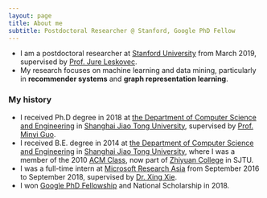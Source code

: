```yaml
---
layout: page
title: About me
subtitle: Postdoctoral Researcher @ Stanford, Google PhD Fellow
---
```


- I am a postdoctoral researcher at [Stanford University](https://www.stanford.edu/) from March 2019, supervised by [Prof. Jure Leskovec](https://cs.stanford.edu/people/jure/).
- My research focuses on machine learning and data mining, particularly in **recommender systems** and **graph representation learning**.


### My history
- I received Ph.D degree in 2018 at [the Department of Computer Science and Engineering](http://www.cs.sjtu.edu.cn/en/) in [Shanghai Jiao Tong University]((http://en.sjtu.edu.cn)), supervised by [Prof. Minyi Guo](http://www.cs.sjtu.edu.cn/~guo-my/).
- I received B.E. degree in 2014 at [the Department of Computer Science and Engineering](http://www.cs.sjtu.edu.cn/en/) in [Shanghai Jiao Tong University]((http://en.sjtu.edu.cn)), where I was a member of the 2010 [ACM Class](https://acm.sjtu.edu.cn/home), now part of [Zhiyuan College](http://zhiyuan.sjtu.edu.cn/) in SJTU.
- I was a full-time intern at [Microsoft Research Asia](https://www.microsoft.com/en-us/research/lab/microsoft-research-asia/) from September 2016 to September 2018, supervised by [Dr. Xing Xie](https://www.microsoft.com/en-us/research/people/xingx/).
- I won [Google PhD Fellowship](https://ai.google/research/outreach/phd-fellowship/recipients/) and National Scholarship in 2018.
